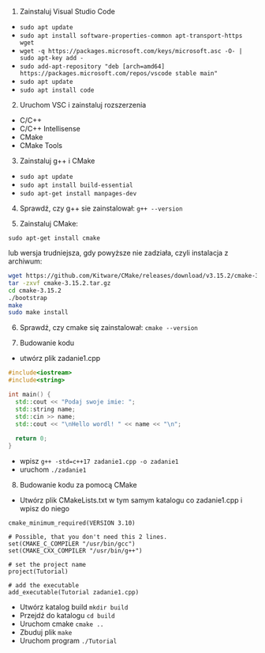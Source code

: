 1. Zainstaluj Visual Studio Code

  * `sudo apt update`
  * `sudo apt install software-properties-common apt-transport-https wget`
  * `wget -q https://packages.microsoft.com/keys/microsoft.asc -O- | sudo apt-key add -`
  * `sudo add-apt-repository "deb [arch=amd64] https://packages.microsoft.com/repos/vscode stable main"`
  * `sudo apt update`
  * `sudo apt install code`

2. Uruchom VSC i zainstaluj rozszerzenia

  * C/C++
  * C/C++ Intellisense
  * CMake
  * CMake Tools
  
3. Zainstaluj g++ i CMake

  * `sudo apt update`
  * `sudo apt install build-essential`
  * `sudo apt-get install manpages-dev`

4. Sprawdź, czy g++ sie zainstalował: `g++ --version`

5. Zainstaluj CMake: 

  `sudo apt-get install cmake`
  
  lub wersja trudniejsza, gdy powyższe nie zadziała, czyli instalacja z archiwum:
  
  ```bash
  wget https://github.com/Kitware/CMake/releases/download/v3.15.2/cmake-3.15.2.tar.gz
  tar -zxvf cmake-3.15.2.tar.gz
  cd cmake-3.15.2
  ./bootstrap
  make
  sudo make install
  ```
  
6. Sprawdź, czy cmake się zainstalował: `cmake --version`

7. Budowanie kodu

  * utwórz plik zadanie1.cpp
  
  ```cpp
  #include<iostream>
  #include<string>

  int main() {
    std::cout << "Podaj swoje imie: ";
    std::string name;
    std::cin >> name;
    std::cout << "\nHello wordl! " << name << "\n";
    
    return 0;
  }
  ```
  
  * wpisz `g++ -std=c++17 zadanie1.cpp -o zadanie1`
  * uruchom `./zadanie1`

8. Budowanie kodu za pomocą CMake

  * Utwórz plik CMakeLists.txt w tym samym katalogu co zadanie1.cpp i wpisz do niego
  
  ```
  cmake_minimum_required(VERSION 3.10)

  # Possible, that you don't need this 2 lines.
  set(CMAKE_C_COMPILER "/usr/bin/gcc")
  set(CMAKE_CXX_COMPILER "/usr/bin/g++")

  # set the project name
  project(Tutorial)

  # add the executable
  add_executable(Tutorial zadanie1.cpp)
  ```
  
  * Utwórz katalog build `mkdir build`
  * Przejdź do katalogu `cd build`
  * Uruchom cmake `cmake ..`
  * Zbuduj plik `make`
  * Uruchom program `./Tutorial`
